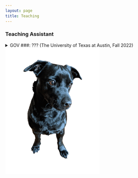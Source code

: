 ```yaml
---
layout: page
title: Teaching
---
```


<div>
  <h3>Teaching Assistant</h3>
  <details>
  <summary>
   GOV ###: ??? (The University of Texas at Austin, Fall 2022)
  </summary>
  <p>
    TBD
  </p>
  </details>

  <img src="/assets/img/orion_my_dog_gif.gif" alt="my dog" width="300" height="auto">
</div>
